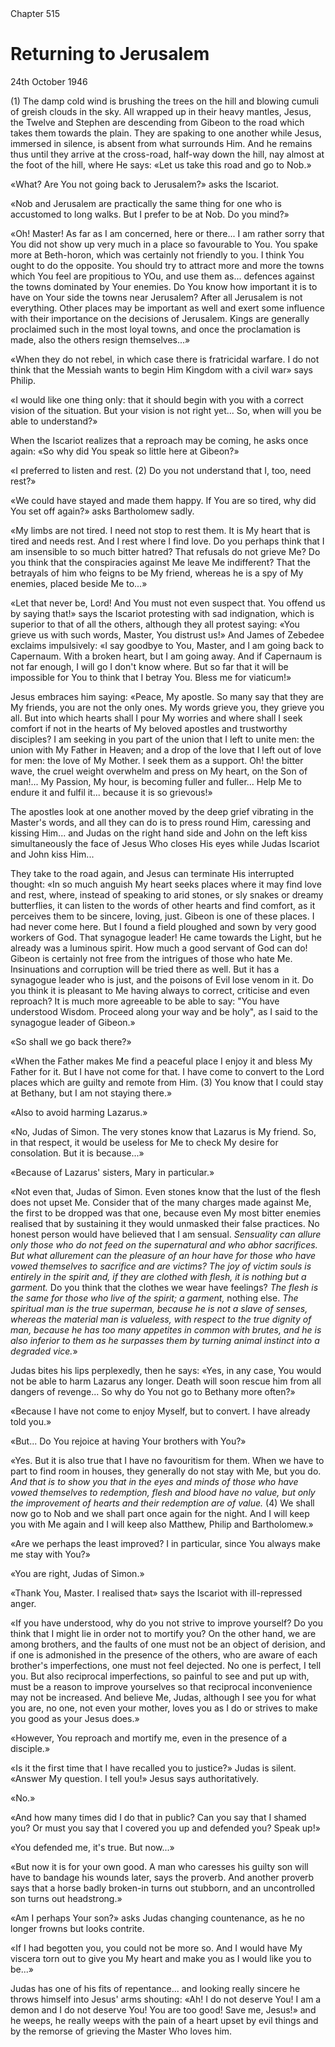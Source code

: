 <div class="chapter-num">Chapter 515</div>

# Returning to Jerusalem

<div class="date">24th October 1946</div>

(1) The damp cold wind is brushing the trees on the hill and blowing cumuli of greish clouds in the sky. All wrapped up in their heavy mantles, Jesus, the Twelve and Stephen are descending from Gibeon to the road which takes them towards the plain. They are spaking to one another while Jesus, immersed in silence, is absent from what surrounds Him. And he remains thus until they arrive at the cross-road, half-way down the hill, nay almost at the foot of the hill, where He says: «Let us take this road and go to Nob.»

«What? Are You not going back to Jerusalem?» asks the Iscariot.

«Nob and Jerusalem are practically the same thing for one who is accustomed to long walks. But I prefer to be at Nob. Do you mind?»

«Oh! Master! As far as I am concerned, here or there... I am rather sorry that You did not show up very much in a place so favourable to You. You spake more at Beth-horon, which was certainly not friendly to you. I think You ought to do the opposite. You should try to attract more and more the towns which You feel are propitious to YOu, and use them as... defences against the towns dominated by Your enemies. Do You know how important it is to have on Your side the towns near Jerusalem? After all Jerusalem is not everything. Other places may be important as well and exert some influence with their importance on the decisions of Jerusalem. Kings are generally proclaimed such in the most loyal towns, and once the proclamation is made, also the others resign themselves...»

«When they do not rebel, in which case there is fratricidal warfare. I do not think that the Messiah wants to begin Him Kingdom with a civil war» says Philip.

«I would like one thing only: that it should begin with you with a correct vision of the situation. But your vision is not right yet... So, when will you be able to understand?»

When the Iscariot realizes that a reproach may be coming, he asks once again: «So why did You speak so little here at Gibeon?»

«I preferred to listen and rest. (2) Do you not understand that I, too, need rest?»

«We could have stayed and made them happy. If You are so tired, why did You set off again?» asks Bartholomew sadly.

«My limbs are not tired. I need not stop to rest them. It is My heart that is tired and needs rest. And I rest where I find love. Do you perhaps think that I am insensible to so much bitter hatred? That refusals do not grieve Me? Do you think that the conspiracies against Me leave Me indifferent? That the betrayals of him who feigns to be My friend, whereas he is a spy of My enemies, placed beside Me to...»

«Let that never be, Lord! And You must not even suspect that. You offend us by saying that!» says the Iscariot protesting with sad indignation, which is superior to that of all the others, although they all protest saying: «You grieve us with such words, Master, You distrust us!» And James of Zebedee exclaims impulsively: «I say goodbye to You, Master, and I am going back to Capernaum. With a broken heart, but I am going away. And if Capernaum is not far enough, I will go I don't know where. But so far that it will be impossible for You to think that I betray You. Bless me for viaticum!»

Jesus embraces him saying: «Peace, My apostle. So many say that they are My friends, you are not the only ones. My words grieve you, they grieve you all. But into which hearts shall I pour My worries and where shall I seek comfort if not in the hearts of My beloved apostles and trustworthy disciples? I am seeking in you part of the union that I left to unite men: the union with My Father in Heaven; and a drop of the love that I left out of love for men: the love of My Mother. I seek them as a support. Oh! the bitter wave, the cruel weight overwhelm and press on My heart, on the Son of man!... My Passion, My hour, is becoming fuller and fuller... Help Me to endure it and fulfil it... because it is so grievous!»

The apostles look at one another moved by the deep grief vibrating in the Master's words, and all they can do is to press round Him, caressing and kissing Him... and Judas on the right hand side and John on the left kiss simultaneously the face of Jesus Who closes His eyes while Judas Iscariot and John kiss Him...

They take to the road again, and Jesus can terminate His interrupted thought: «In so much anguish My heart seeks places where it may find love and rest, where, instead of speaking to arid stones, or sly snakes or dreamy butterflies, it can listen to the words of other hearts and find comfort, as it perceives them to be sincere, loving, just. Gibeon is one of these places. I had never come here. But I found a field ploughed and sown by very good workers of God. That synagogue leader! He came towards the Light, but he already was a luminous spirit. How much a good servant of God can do! Gibeon is certainly not free from the intrigues of those who hate Me. Insinuations and corruption will be tried there as well. But it has a synagogue leader who is just, and the poisons of Evil lose venom in it. Do you think it is pleasant to Me having always to correct, criticise and even reproach? It is much more agreeable to be able to say: "You have understood Wisdom. Proceed along your way and be holy", as I said to the synagogue leader of Gibeon.»

«So shall we go back there?»

«When the Father makes Me find a peaceful place I enjoy it and bless My Father for it. But I have not come for that. I have come to convert to the Lord places which are guilty and remote from Him. (3) You know that I could stay at Bethany, but I am not staying there.»

«Also to avoid harming Lazarus.»

«No, Judas of Simon. The very stones know that Lazarus is My friend. So, in that respect, it would be useless for Me to check My desire for consolation. But it is because...»

«Because of Lazarus' sisters, Mary in particular.»

«Not even that, Judas of Simon. Even stones know that the lust of the flesh does not upset Me. Consider that of the many charges made against Me, the first to be dropped was that one, because even My most bitter enemies realised that by sustaining it they would unmasked their false practices. No honest person would have believed that I am sensual. *Sensuality can allure only those who do not feed on the supernatural and who abhor sacrifices. But what allurement can the pleasure of an hour have for those who have vowed themselves to sacrifice and are victims? The joy of victim souls is entirely in the spirit and, if they are clothed with flesh, it is nothing but a garment.* Do you think that the clothes we wear have feelings? *The flesh is the same for those who live of the spirit; a garment,* nothing else. *The spiritual man is the true superman, because he is not a slave of senses, whereas the material man is valueless, with respect to the true dignity of man, because he has too many appetites in common with brutes, and he is also inferior to them as he surpasses them by turning animal instinct into a degraded vice.*»

Judas bites his lips perplexedly, then he says: «Yes, in any case, You would not be able to harm Lazarus any longer. Death will soon rescue him from all dangers of revenge... So why do You not go to Bethany more often?»

«Because I have not come to enjoy Myself, but to convert. I have already told you.»

«But... Do You rejoice at having Your brothers with You?»

«Yes. But it is also true that I have no favouritism for them. When we have to part to find room in houses, they generally do not stay with Me, but you do. *And that is to show you that in the eyes and minds of those who have vowed themselves to redemption, flesh and blood have no value, but only the improvement of hearts and their redemption are of value.* (4) We shall now go to Nob and we shall part once again for the night. And I will keep you with Me again and I will keep also Matthew, Philip and Bartholomew.»

«Are we perhaps the least improved? I in particular, since You always make me stay with You?»

«You are right, Judas of Simon.»

«Thank You, Master. I realised that» says the Iscariot with ill-repressed anger.

«If you have understood, why do you not strive to improve yourself? Do you think that I might lie in order not to mortify you? On the other hand, we are among brothers, and the faults of one must not be an object of derision, and if one is admonished in the presence of the others, who are aware of each brother's imperfections, one must not feel dejected. No one is perfect, I tell you. But also reciprocal imperfections, so painful to see and put up with, must be a reason to improve yourselves so that reciprocal inconvenience may not be increased. And believe Me, Judas, although I see you for what you are, no one, not even your mother, loves you as I do or strives to make you good as your Jesus does.»

«However, You reproach and mortify me, even in the presence of a disciple.»

«Is it the first time that I have recalled you to justice?» Judas is silent. «Answer My question. I tell you!» Jesus says authoritatively.

«No.»

«And how many times did I do that in public? Can you say that I shamed you? Or must you say that I covered you up and defended you? Speak up!»

«You defended me, it's true. But now...»

«But now it is for your own good. A man who caresses his guilty son will have to bandage his wounds later, says the proverb. And another proverb says that a horse badly broken-in turns out stubborn, and an uncontrolled son turns out headstrong.»

«Am I perhaps Your son?» asks Judas changing countenance, as he no longer frowns but looks contrite.

«If I had begotten you, you could not be more so. And I would have My viscera torn out to give you My heart and make you as I would like you to be...»

Judas has one of his fits of repentance... and looking really sincere he throws himself into Jesus' arms shouting: «Ah! I do not deserve You! I am a demon and I do not deserve You! You are too good! Save me, Jesus!» and he weeps, he really weeps with the pain of a heart upset by evil things and by the remorse of grieving the Master Who loves him.
